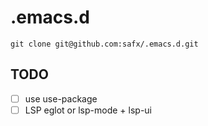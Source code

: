 # .emacs.d

    git clone git@github.com:safx/.emacs.d.git

## TODO

- [ ] use use-package
- [ ] LSP eglot or lsp-mode + lsp-ui
